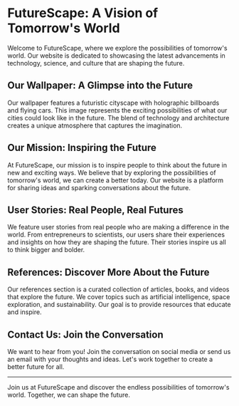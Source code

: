 <!--font:Roboto-->

# FutureScape: A Vision of Tomorrow's World

Welcome to FutureScape, where we explore the possibilities of tomorrow's world. Our website is dedicated to showcasing the latest advancements in technology, science, and culture that are shaping the future.

## Our Wallpaper: A Glimpse into the Future

Our wallpaper features a futuristic cityscape with holographic billboards and flying cars. This image represents the exciting possibilities of what our cities could look like in the future. The blend of technology and architecture creates a unique atmosphere that captures the imagination.

## Our Mission: Inspiring the Future

At FutureScape, our mission is to inspire people to think about the future in new and exciting ways. We believe that by exploring the possibilities of tomorrow's world, we can create a better today. Our website is a platform for sharing ideas and sparking conversations about the future.

## User Stories: Real People, Real Futures

We feature user stories from real people who are making a difference in the world. From entrepreneurs to scientists, our users share their experiences and insights on how they are shaping the future. Their stories inspire us all to think bigger and bolder.

## References: Discover More About the Future

Our references section is a curated collection of articles, books, and videos that explore the future. We cover topics such as artificial intelligence, space exploration, and sustainability. Our goal is to provide resources that educate and inspire.

## Contact Us: Join the Conversation

We want to hear from you! Join the conversation on social media or send us an email with your thoughts and ideas. Let's work together to create a better future for all.

---

Join us at FutureScape and discover the endless possibilities of tomorrow's world. Together, we can shape the future.

<!--

Write me content for website with wallpaper which alt text is:

"A futuristic cityscape with holographic billboards and flying cars"

The name/title of the page should not be 1:1 copy of the alt text but rather a real content of the website which is using this wallpaper.

- Use markdown format 
- Start with heading
- Heading should be short and concise
- The content should look like a real website 
- The website should not be about the wallpaper, wallpaper is just a related background
- Heading should be contain work "wallpaper" or "background"
- Include real sections like references, contact, user stories, etc. use things relevant to the page purpose.
- Feel free to use structure like headings, bullets, numbering, blockquotes, paragraphs, horizontal lines, etc.
- You can use formatting like bold or _italic_
- You can include UTF-8 emojis
- Links should be only #hash anchors (and you can refer to the document itself)
- Do not include images


---


# FutureScape: A Vision of Tomorrow's World

Welcome to FutureScape, where we explore the possibilities of tomorrow's world. Our website is dedicated to showcasing the latest advancements in technology, science, and culture that are shaping the future.

## Our Wallpaper: A Glimpse into the Future

Our wallpaper features a futuristic cityscape with holographic billboards and flying cars. This image represents the exciting possibilities of what our cities could look like in the future. The blend of technology and architecture creates a unique atmosphere that captures the imagination.

## Our Mission: Inspiring the Future

At FutureScape, our mission is to inspire people to think about the future in new and exciting ways. We believe that by exploring the possibilities of tomorrow's world, we can create a better today. Our website is a platform for sharing ideas and sparking conversations about the future.

## User Stories: Real People, Real Futures

We feature user stories from real people who are making a difference in the world. From entrepreneurs to scientists, our users share their experiences and insights on how they are shaping the future. Their stories inspire us all to think bigger and bolder.

## References: Discover More About the Future

Our references section is a curated collection of articles, books, and videos that explore the future. We cover topics such as artificial intelligence, space exploration, and sustainability. Our goal is to provide resources that educate and inspire.

## Contact Us: Join the Conversation

We want to hear from you! Join the conversation on social media or send us an email with your thoughts and ideas. Let's work together to create a better future for all.

---

Join us at FutureScape and discover the endless possibilities of tomorrow's world. Together, we can shape the future.

-->
